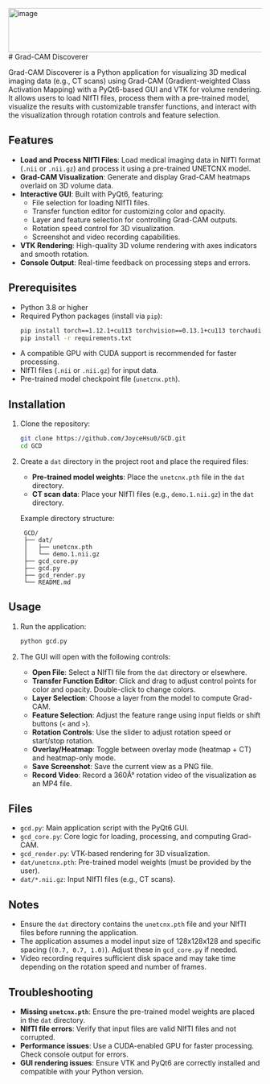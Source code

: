 <img width="2428" height="88" alt="image" src="https://github.com/user-attachments/assets/15b5b1c9-f865-4e48-ad58-78d2053d7d84" /># Grad-CAM Discoverer

Grad-CAM Discoverer is a Python application for visualizing 3D medical imaging data (e.g., CT scans) using Grad-CAM (Gradient-weighted Class Activation Mapping) with a PyQt6-based GUI and VTK for volume rendering. It allows users to load NIfTI files, process them with a pre-trained model, visualize the results with customizable transfer functions, and interact with the visualization through rotation controls and feature selection.

## Features

- **Load and Process NIfTI Files**: Load medical imaging data in NIfTI format (`.nii` or `.nii.gz`) and process it using a pre-trained UNETCNX model.
- **Grad-CAM Visualization**: Generate and display Grad-CAM heatmaps overlaid on 3D volume data.
- **Interactive GUI**: Built with PyQt6, featuring:
  - File selection for loading NIfTI files.
  - Transfer function editor for customizing color and opacity.
  - Layer and feature selection for controlling Grad-CAM outputs.
  - Rotation speed control for 3D visualization.
  - Screenshot and video recording capabilities.
- **VTK Rendering**: High-quality 3D volume rendering with axes indicators and smooth rotation.
- **Console Output**: Real-time feedback on processing steps and errors.

## Prerequisites

- Python 3.8 or higher
- Required Python packages (install via `pip`):
  ```bash
  pip install torch==1.12.1+cu113 torchvision==0.13.1+cu113 torchaudio==0.12.1 --extra-index-url https://download.pytorch.org/whl/cu113
  pip install -r requirements.txt
  ```
- A compatible GPU with CUDA support is recommended for faster processing.
- NIfTI files (`.nii` or `.nii.gz`) for input data.
- Pre-trained model checkpoint file (`unetcnx.pth`).

## Installation

1. Clone the repository:
   ```bash
   git clone https://github.com/JoyceHsu0/GCD.git
   cd GCD
   ```
2. Create a `dat` directory in the project root and place the required files:
   - **Pre-trained model weights**: Place the `unetcnx.pth` file in the `dat` directory.
   - **CT scan data**: Place your NIfTI files (e.g., `demo.1.nii.gz`) in the `dat` directory.

   Example directory structure:
   ```
    GCD/
    ├── dat/
    │   ├── unetcnx.pth
    │   └── demo.1.nii.gz
    ├── gcd_core.py
    ├── gcd.py
    ├── gcd_render.py
    └── README.md
   ```



## Usage

1. Run the application:
   ```bash
   python gcd.py
   ```

2. The GUI will open with the following controls:
   - **Open File**: Select a NIfTI file from the `dat` directory or elsewhere.
   - **Transfer Function Editor**: Click and drag to adjust control points for color and opacity. Double-click to change colors.
   - **Layer Selection**: Choose a layer from the model to compute Grad-CAM.
   - **Feature Selection**: Adjust the feature range using input fields or shift buttons (`<` and `>`).
   - **Rotation Controls**: Use the slider to adjust rotation speed or start/stop rotation.
   - **Overlay/Heatmap**: Toggle between overlay mode (heatmap + CT) and heatmap-only mode.
   - **Save Screenshot**: Save the current view as a PNG file.
   - **Record Video**: Record a 360Â° rotation video of the visualization as an MP4 file.

## Files

- `gcd.py`: Main application script with the PyQt6 GUI.
- `gcd_core.py`: Core logic for loading, processing, and computing Grad-CAM.
- `gcd_render.py`: VTK-based rendering for 3D visualization.
- `dat/unetcnx.pth`: Pre-trained model weights (must be provided by the user).
- `dat/*.nii.gz`: Input NIfTI files (e.g., CT scans).

## Notes

- Ensure the `dat` directory contains the `unetcnx.pth` file and your NIfTI files before running the application.
- The application assumes a model input size of 128x128x128 and specific spacing (`(0.7, 0.7, 1.0)`). Adjust these in `gcd_core.py` if needed.
- Video recording requires sufficient disk space and may take time depending on the rotation speed and number of frames.

## Troubleshooting

- **Missing `unetcnx.pth`**: Ensure the pre-trained model weights are placed in the `dat` directory.
- **NIfTI file errors**: Verify that input files are valid NIfTI files and not corrupted.
- **Performance issues**: Use a CUDA-enabled GPU for faster processing. Check console output for errors.
- **GUI rendering issues**: Ensure VTK and PyQt6 are correctly installed and compatible with your Python version.

